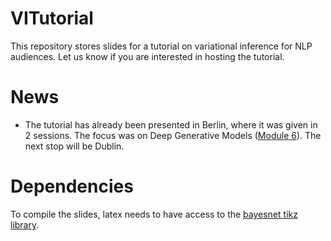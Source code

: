 # VITutorial
This repository stores slides for a tutorial on variational inference for NLP audiences. Let us know if you are interested in hosting the tutorial.

# News

* The tutorial has already been presented in Berlin, where it was given in 2 sessions. The focus was on Deep Generative Models ([Module 6](https://github.com/philschulz/VITutorial/blob/master/modules/M6_DeepGenerativeModels/M6_DeepGenerativeModels.pdf)). The next stop will be Dublin.

# Dependencies
To compile the slides, latex needs to have access to the [bayesnet tikz library](https://github.com/jluttine/tikz-bayesnet).

